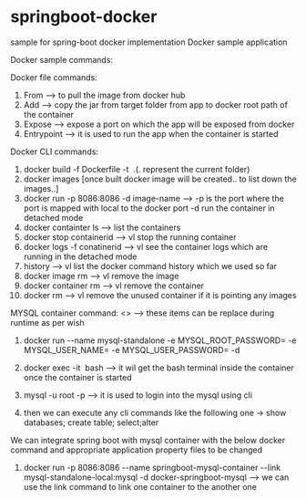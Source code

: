 # springboot-docker
sample for spring-boot docker implementation
Docker sample application

Docker sample commands:

Docker file commands:

1. From --> to pull the image from docker hub
2. Add  --> copy the jar from target folder from app to docker root path of the container
3. Expose --> expose a port on which the app will be exposed from docker
4. Entrypoint --> it is used to run the app when the container is started

Docker CLI commands:

1. docker build -f Dockerfile -t <image name> .(. represent the current folder)
2. docker images    [once built docker image will be created.. to list down the images..]
3. docker run -p 8086:8086 -d image-name --> -p is the port where the port is mapped with local to the docker port -d run the container in detached mode
4. docker containter ls --> list the containers
5. docker stop containerid --> vl stop the running container
6. docker logs -f conatinerid --> vl see the container logs which are running in the detached mode
7. history --> vl list the docker command history which we used so far
8. docker image rm --> vl remove the image
9. docker container rm --> vl remove the container
10. docker rm --> vl remove the unused container if it is pointing any images

MYSQL container command: <> --> these items can be replace during runtime as per wish

1. docker run --name mysql-standalone -e MYSQL_ROOT_PASSWORD=<password> -e MYSQL_USER_NAME=<username> -e MYSQL_USER_PASSWORD=<user-password> -d <image name>

2. docker exec -it <image name> bash --> it wil get the bash terminal inside the container once the container is started

3. mysql -u root -p --> it is used to login into the mysql using cli

4. then we can execute any cli commands like the following one -> show databases; create table; select;alter

We can integrate spring boot with mysql container with the below docker command and appropriate application property files to be changed

1. docker run -p 8086:8086 --name springboot-mysql-container --link mysql-standalone-local:mysql -d docker-springboot-mysql --> we can use the link command to link one container to the another one
